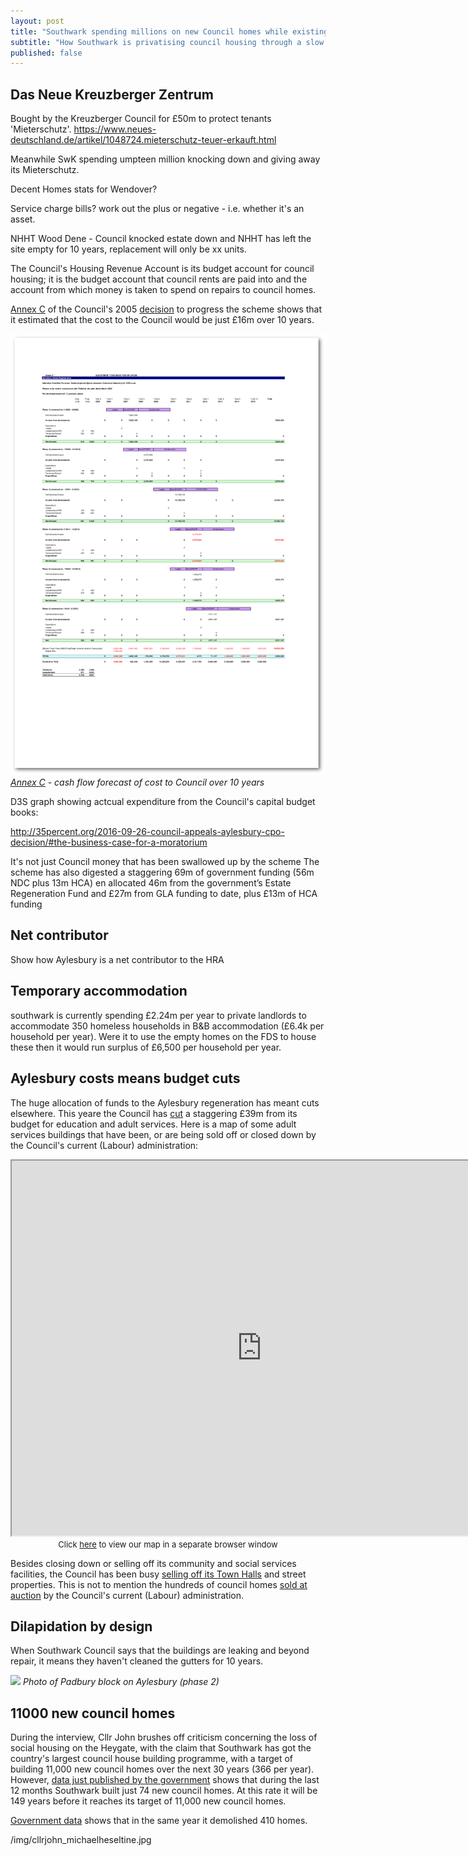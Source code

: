 ```yaml
---
layout: post
title: "Southwark spending millions on new Council homes while existing ones crumble"
subtitle: "How Southwark is privatising council housing through a slow process of managed bankruptcy"
published: false
---
```

## Das Neue Kreuzberger Zentrum
Bought by the Kreuzberger Council for £50m to protect tenants 'Mieterschutz'.
https://www.neues-deutschland.de/artikel/1048724.mieterschutz-teuer-erkauft.html

Meanwhile SwK spending umpteen million knocking down and giving away its Mieterschutz.

Decent Homes stats for Wendover?

Service charge bills? work out the plus or negative - i.e. whether it's an asset.

NHHT Wood Dene - Council knocked estate down and NHHT has left the site empty for 10 years, replacement will only be xx units.



The Council's Housing Revenue Account is its budget account for council housing; it is the budget account that council rents are paid into and the account from which money is taken to spend on repairs to council homes.

[Annex C](http://crappistmartin.github.io/images/annexc.pdf) of the Council's 2005 [decision](http://moderngov.southwark.gov.uk/CeListDocuments.aspx?CommitteeId=118&MeetingId=986&DF=27/09/2005&Ver=2) to progress the scheme shows that it estimated that the cost to the Council would be just £16m over 10 years.

![](/img/annexc.png)
*[Annex C](http://crappistmartin.github.io/images/annexc.pdf) - cash flow forecast of cost to Council over 10 years*

D3S graph showing actcual expenditure from the Council's capital budget books:

http://35percent.org/2016-09-26-council-appeals-aylesbury-cpo-decision/#the-business-case-for-a-moratorium

It's not just Council money that has been swallowed up by the scheme
The scheme has also digested a staggering 69m of government funding (56m NDC plus 13m HCA)
en allocated 46m from the government’s Estate Regeneration Fund and £27m from GLA funding to date, plus £13m of HCA funding


## Net contributor
Show how Aylesbury is a net contributor to the HRA

## Temporary accommodation
southwark is currently spending £2.24m per year to private landlords to accommodate 350 homeless households in B&B accommodation (£6.4k per household per year). Were it to use the empty homes on the FDS to house these then it would run surplus of £6,500 per household per year. 

## Aylesbury costs means budget cuts
The huge allocation of funds to the Aylesbury regeneration has meant cuts elsewhere. This yeare the Council has [cut](http://moderngov.southwark.gov.uk/documents/s59115/Policy%20and%20Resources%20Strategy%20201617%20to%20201819.pdf) a staggering £39m from its budget for education and adult services. Here is a map of some adult services buildings that have been, or are being sold off or closed down by the Council's current (Labour) administration:
   
<center>
<iframe src="http://35percent.org/soldbysouthwark.html" width="800" height="600"></iframe> 
<font size="2">Click <a href="http://35percent.org/soldbysouthwark.html">here</a> to view our map in a separate browser window</font> 
</center>

Besides closing down or selling off its community and social services facilities, the Council has been busy [selling off its Town Halls](http://35percent.org/southwark-town-halls/) and street properties. This is not to mention the hundreds of council homes [sold at auction](/images/sold_by_southwark.pdf) by the Council's current (Labour) administration.


## Dilapidation by design
When Southwark Council says that the buildings are leaking and beyond repair, it means they haven't cleaned the gutters for 10 years.

![](/img/aylesburyreedsingutter.jpg)
*Photo of Padbury block on Aylesbury (phase 2)*

## 11000 new council homes
During the interview, Cllr John brushes off criticism concerning the loss of social housing on the Heygate, with the claim that Southwark has got the country's largest council house building programme, with a target of building 11,000 new council homes over the next 30 years (366 per year).  
However, [data just published by the 
government](https://medium.com/@lukewbarratt/fact-checking-hackney-mayor-philip-glanville-on-social-housing-b3ceeeaf53e3#.149mqus0q) shows that during the last 12 months Southwark built just 74 new council homes. At this rate it will be 149 years before it reaches its target of 11,000 new council homes.
  
[Government 
data](https://www.gov.uk/government/uploads/system/uploads/attachment_data/file/568423/LiveTable_123.xls) shows that in the same year it demolished 410 homes. 

/img/cllrjohn_michaelheseltine.jpg
